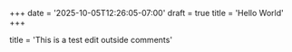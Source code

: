 +++
date = '2025-10-05T12:26:05-07:00'
draft = true
title = 'Hello World'
+++

title = 'This is a test edit outside comments'

